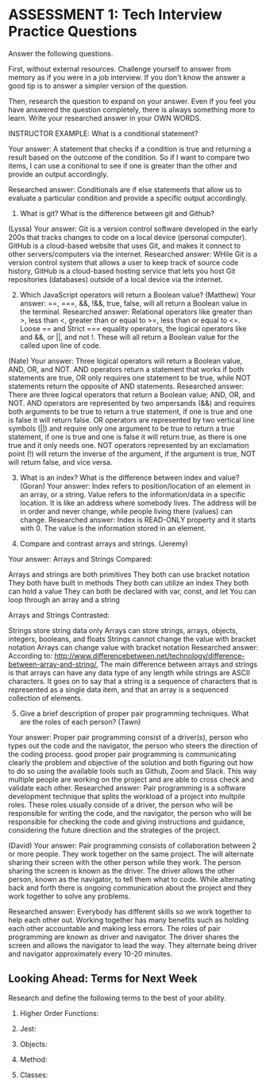 # ASSESSMENT 1: Tech Interview Practice Questions

Answer the following questions.

First, without external resources. Challenge yourself to answer from memory as if you were in a job interview. If you don't know the answer a good tip is to answer a simpler version of the question.

Then, research the question to expand on your answer. Even if you feel you have answered the question completely, there is always something more to learn. Write your researched answer in your OWN WORDS.

INSTRUCTOR EXAMPLE: What is a conditional statement?

Your answer: A statement that checks if a condition is true and returning a result based on the outcome of the condition. So if I want to compare two items, I can use a conitional to see if one is greater than the other and provide an output accordingly.

Researched answer: Conditionals are if else statements that allow us to evaluate a particular condition and provide a specific output accordingly.

1. What is git? What is the difference between git and Github?


(Lyssa)
Your answer: Git is a version control software developed in the early 200s that tracks changes to code on a local device (personal computer). GitHub is a cloud-based website that uses Git, and makes it connect to other servers/computers via the internet.
Researched answer: WHile Git is a version control system that allows a user to keep track of source code history, GitHub is a cloud-based hosting service that lets you host Git repositories (databases) outside of a local device via the internet.

2. Which JavaScript operators will return a Boolean value?
(Matthew)
Your answer: ==, ===, &&, !&&, true, false, will all return a Boolean value in the terminal.
Researched answer: Relational operators like greater than >, less than <, greater than or equal to >=, less than or equal to <=. Loose == and Strict === equality operators, the logical operators like and &&, or ||, and not !. These will all return a Boolean value for the called upon line of code.

(Nate)
Your answer: Three logical operators will return a Boolean value, AND, OR, and NOT. AND operators return a statement that works if both statements are true, OR only requires one statement to be true, while NOT statements return the opposite of AND statements.
Researched answer: There are three logical operators that return a Boolean value; AND, OR, and NOT. AND operators are represented by two ampersands (&&) and requires both arguments to be true to return a true statement, if one is true and one is false it will return false. OR operators are represented by two vertical line symbols (||) and require only one argument to be true to return a true statement, if one is true and one is false it will return true, as there is one true and it only needs one. NOT operators represented by an exclamation point (!) will return the inverse of the argument, if the argument is true, NOT will return false, and vice versa.

3. What is an index? What is the difference between index and value?
(Goran)
Your answer: Index refers to position/location of an element in an array, or a string. Value refers to the information/data in a specific location.
It is like an address where somebody lives. The address will be in order and never change, while people living there (values) can change.
Researched answer: Index is READ-ONLY property and it starts with 0. The value is the information stored in an element.

4. Compare and contrast arrays and strings.
(Jeremy)

Your answer: Arrays and Strings Compared:

Arrays and strings are both primitives
They both can use bracket notation
They both have built in methods
They both can utilize an index
They both can hold a value
They can both be declared with var, const, and let
You can loop through an array and a string

Arrays and Strings Contrasted:

Strings store string data only
Arrays can store strings, arrays, objects, integers, booleans, and floats
Strings cannot change the value with bracket notation
Arrays can change value with bracket notation
Researched answer: According to: http://www.differencebetween.net/technology/difference-between-array-and-string/, The main difference between arrays and strings is that arrays can have any data type of any length while strings are ASCII characters. It goes on to say that a string is a sequence of characters that is represented as a single data item, and that an array is a sequenced collection of elements.

5. Give a brief description of proper pair programming techniques. What are the roles of each person?
(Tawn)

Your answer: Proper pair programming consist of a driver(s), person who types out the code and the navigator, the person who steers the direction of the coding process.
good proper pair programming is communicating clearly the problem and objective of the solution and both figuring out how to do so using the available tools such as Github, Zoom and Slack. This way multiple people are working on the project and are able to cross check and validate each other.
Researched answer:
Pair programming is a software development technique that splits the workload of a project into multpile roles. These roles usually conside of a driver, the person who will be responsible for writing the code, and the navigator, the person who will be responsible for checking the code and giving instructions and guidance, considering the future direction and the strategies of the project.

(David)
Your answer: Pair programming consists of collaboration between 2 or more people. They work together on the same project. The will alternate sharing their screen with the other person while they work. The person sharing the screen is known as the driver. The driver allows the other person, known as the navigator, to tell them what to code. While alternating back and forth there is ongoing communication about the project and they work together to solve any problems.

Researched answer: Everybody has different skills so we work together to help each other out. Working together has many benefits such as holding each other accountable and making less errors. The roles of pair programming are known as driver and navigator. The driver shares the screen and allows the navigator to lead the way. They alternate being driver and navigator approximately every 10-20 minutes.
## Looking Ahead: Terms for Next Week

Research and define the following terms to the best of your ability.

1. Higher Order Functions:

2. Jest:

3. Objects:

4. Method:

5. Classes:

